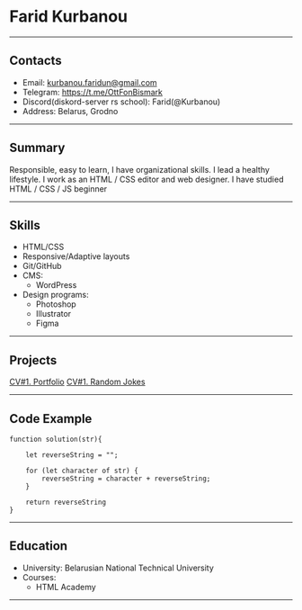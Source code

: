 # Farid Kurbanou

********************

## Contacts
* Email: kurbanou.faridun@gmail.com
* Telegram: https://t.me/OttFonBismark
* Discord(diskord-server rs school): Farid(@Kurbanou)
* Address: Belarus, Grodno

*********************

## Summary
Responsible, easy to learn, I have organizational skills. I lead a healthy lifestyle.
I work as an HTML / CSS editor and web designer. I have studied HTML / CSS / JS beginner 

********************

## Skills
* HTML/CSS
* Responsive/Adaptive layouts
* Git/GitHub
* CMS:
    + WordPress
* Design programs:
    + Photoshop
    + Illustrator
    + Figma

********************

## Projects

[CV#1. Portfolio](https://kurbanou.github.io/rsschool/portfolio/ "Portfolio")
[CV#1. Random Jokes](https://kurbanou.github.io/rsschool/random-jokes/ "Random Jokes")

********************

## Code Example
```
function solution(str){   
     
    let reverseString = "";

    for (let character of str) {
        reverseString = character + reverseString;
    }

    return reverseString
}
```

********************

## Education
* University: Belarusian National Technical University
* Courses:
    + HTML Academy


********************

